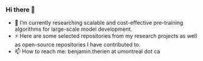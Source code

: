 ### Hi there 👋

<!--
**bentherien/bentherien** is a ✨ _special_ ✨ repository because its `README.md` (this file) appears on your GitHub profile.

Here are some ideas to get you started:


- 🌱 I’m currently learning ...
- 👯 I’m looking to collaborate on ...
- 🤔 I’m looking for help with ...
- 💬 Ask me about ...
- 📫 How to reach me: ...
- 😄 Pronouns: ...
- ⚡ Fun fact: ...
-->

- 🔭 I’m currently researching scalable and cost-effective pre-training algorithms for large-scale model development.
- ⚡ Here are some selected repositories from my research projects as well as open-source repositories I have contributed to.   
- 📫 How to reach me: benjamin.therien at umontreal dot ca
